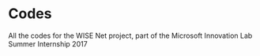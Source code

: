 # Codes
All the codes for the WISE Net project, part of the Microsoft Innovation Lab Summer Internship 2017
